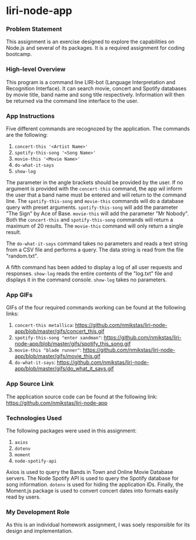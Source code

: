 # liri-node-app
### Problem Statement
This assignment is an exercise designed to explore the capabilities on Node.js and several of its packages.  It is a required assignment for coding bootcamp.

### High-level Overview
This program is a command line LIRI-bot (Language Interpretation and Recognition Interface).  It can search movie, concert and Spotify databases by movie title, band name and song title respectively.  Information will then be returned via the command line interface to the user.

### App Instructions
Five different commands are recognozed by the application.  The commands are the following:

1. `concert-this '<Artist Name>'`
2. `spotify-this-song '<Song Name>'`
3. `movie-this '<Movie Name>'`
4. `do-what-it-says`
5. `show-log`

The parameter in the angle brackets should be provided by the user.  If no argument is provided with the `concert-this` command, the app wil inform the user that a band name must be entered and will return to the command line.  The `spotify-this-song` and `movie-this` commands will do a database query with preset arguments.  `spotify-this-song` will add the parameter "The Sign" by Ace of Base.  `movie-this` will add the parameter "Mr Nobody".  Both the `concert-this` and `spotify-this-song` commands will return a maximum of 20 results.  The `movie-this` command will only return a single result.

The `do-what-it-says` command takes no parameters and reads a text string from a CSV file and performs a query.  The data string is read from the file "random.txt".

A fifth command has been added to display a log of all user requests and responses.  `show-log` reads the entire contents of the "log.txt" file and displays it in the command console.  `show-log` takes no parameters.

### App GIFs
GIFs of the four required commands working can be found at the following links:
1. `concert-this metallica`: <https://github.com/nmikstas/liri-node-app/blob/master/gifs/concert_this.gif>
2. `spotify-this-song "enter sandman"`: <https://github.com/nmikstas/liri-node-app/blob/master/gifs/spotify_this_song.gif>
3. `movie-this "blade runner"`: <https://github.com/nmikstas/liri-node-app/blob/master/gifs/movie_this.gif>
4. `do-what-it-says`: <https://github.com/nmikstas/liri-node-app/blob/master/gifs/do_what_it_says.gif>

### App Source Link
The application source code can be found at the following link: <https://github.com/nmikstas/liri-node-app>

### Technologies Used
The following packages were used in this assignment:
1. `axios`
2. `dotenv`
3. `moment`
4. `node-spotify-api`

Axios is used to query the Bands in Town and Online Movie Database servers.  The Node Spotify API is used to query the Spotify database for song information.  `dotenv` is used for hiding the application IDs.  Finally, the Moment.js package is used to convert concert dates into formats easily read by users.

### My Development Role
As this is an individual homework assignment, I was soely responsible for its design and implementation.
